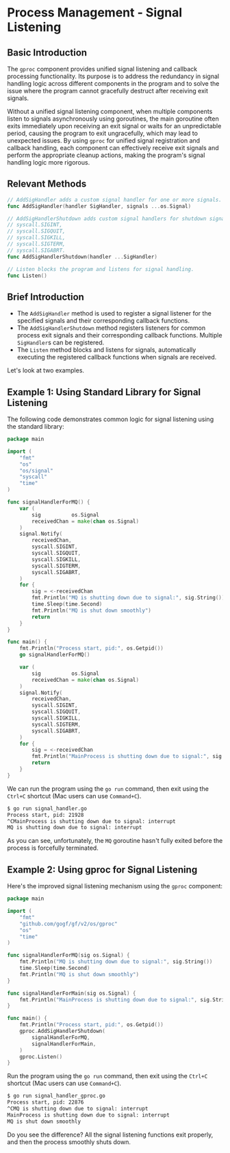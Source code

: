 # Process Management - Signal Listening

## Basic Introduction

The `gproc` component provides unified signal listening and callback processing functionality. Its purpose is to address the redundancy in signal handling logic across different components in the program and to solve the issue where the program cannot gracefully destruct after receiving exit signals.

Without a unified signal listening component, when multiple components listen to signals asynchronously using goroutines, the main goroutine often exits immediately upon receiving an exit signal or waits for an unpredictable period, causing the program to exit ungracefully, which may lead to unexpected issues. By using `gproc` for unified signal registration and callback handling, each component can effectively receive exit signals and perform the appropriate cleanup actions, making the program's signal handling logic more rigorous.

## Relevant Methods

```go
// AddSigHandler adds a custom signal handler for one or more signals.
func AddSigHandler(handler SigHandler, signals ...os.Signal)

// AddSigHandlerShutdown adds custom signal handlers for shutdown signals, including:
// syscall.SIGINT,
// syscall.SIGQUIT,
// syscall.SIGKILL,
// syscall.SIGTERM,
// syscall.SIGABRT.
func AddSigHandlerShutdown(handler ...SigHandler)

// Listen blocks the program and listens for signal handling.
func Listen()
```

## Brief Introduction

- The `AddSigHandler` method is used to register a signal listener for the specified signals and their corresponding callback functions.
- The `AddSigHandlerShutdown` method registers listeners for common process exit signals and their corresponding callback functions. Multiple `SigHandler`s can be registered.
- The `Listen` method blocks and listens for signals, automatically executing the registered callback functions when signals are received.

Let's look at two examples.

## Example 1: Using Standard Library for Signal Listening

The following code demonstrates common logic for signal listening using the standard library:

```go
package main

import (
    "fmt"
    "os"
    "os/signal"
    "syscall"
    "time"
)

func signalHandlerForMQ() {
    var (
        sig          os.Signal
        receivedChan = make(chan os.Signal)
    )
    signal.Notify(
        receivedChan,
        syscall.SIGINT,
        syscall.SIGQUIT,
        syscall.SIGKILL,
        syscall.SIGTERM,
        syscall.SIGABRT,
    )
    for {
        sig = <-receivedChan
        fmt.Println("MQ is shutting down due to signal:", sig.String())
        time.Sleep(time.Second)
        fmt.Println("MQ is shut down smoothly")
        return
    }
}

func main() {
    fmt.Println("Process start, pid:", os.Getpid())
    go signalHandlerForMQ()

    var (
        sig          os.Signal
        receivedChan = make(chan os.Signal)
    )
    signal.Notify(
        receivedChan,
        syscall.SIGINT,
        syscall.SIGQUIT,
        syscall.SIGKILL,
        syscall.SIGTERM,
        syscall.SIGABRT,
    )
    for {
        sig = <-receivedChan
        fmt.Println("MainProcess is shutting down due to signal:", sig.String())
        return
    }
}
```

We can run the program using the `go run` command, then exit using the `Ctrl+C` shortcut (Mac users can use `Command+C`).

```bash
$ go run signal_handler.go
Process start, pid: 21928
^CMainProcess is shutting down due to signal: interrupt
MQ is shutting down due to signal: interrupt
```

As you can see, unfortunately, the `MQ` goroutine hasn't fully exited before the process is forcefully terminated.

## Example 2: Using gproc for Signal Listening

Here's the improved signal listening mechanism using the `gproc` component:

```go
package main

import (
    "fmt"
    "github.com/gogf/gf/v2/os/gproc"
    "os"
    "time"
)

func signalHandlerForMQ(sig os.Signal) {
    fmt.Println("MQ is shutting down due to signal:", sig.String())
    time.Sleep(time.Second)
    fmt.Println("MQ is shut down smoothly")
}

func signalHandlerForMain(sig os.Signal) {
    fmt.Println("MainProcess is shutting down due to signal:", sig.String())
}

func main() {
    fmt.Println("Process start, pid:", os.Getpid())
    gproc.AddSigHandlerShutdown(
        signalHandlerForMQ,
        signalHandlerForMain,
    )
    gproc.Listen()
}
```

Run the program using the `go run` command, then exit using the `Ctrl+C` shortcut (Mac users can use `Command+C`).

```bash
$ go run signal_handler_gproc.go
Process start, pid: 22876
^CMQ is shutting down due to signal: interrupt
MainProcess is shutting down due to signal: interrupt
MQ is shut down smoothly
```

Do you see the difference? All the signal listening functions exit properly, and then the process smoothly shuts down.
